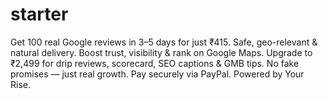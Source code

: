 # starter
Get 100 real Google reviews in 3–5 days for just ₹415. Safe, geo-relevant &amp; natural delivery. Boost trust, visibility &amp; rank on Google Maps. Upgrade to ₹2,499 for drip reviews, scorecard, SEO captions &amp; GMB tips. No fake promises — just real growth. Pay securely via PayPal. Powered by Your Rise.
